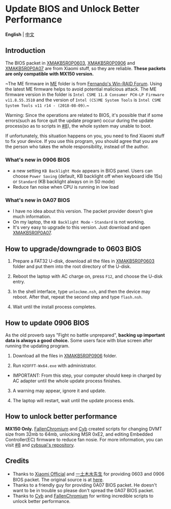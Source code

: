 # Update BIOS and Unlock Better Performance

**English** | [中文](README_CN.md)

## Introduction

The BIOS packet in [XMAKB5R0P0603](XMAKB5R0P0603), [XMAKB5R0P0906](XMAKB5R0P0906) and [XMAKB5R0P0A07](XMAKB5R0P0A07.exe) are from Xiaomi stuff, so they are reliable. **These packets are only compatible with MX150 version.**

~The ME firmware in [ME](ME) folder is from [Fernando's Win-RAID Forum](https://www.win-raid.com/t596f39-Intel-Management-Engine-Drivers-Firmware-amp-System-Tools.html). Using the latest ME firmware helps to avoid potential malicious attack. The ME firmware version in the folder is `Intel CSME 11.8 Consumer PCH-LP Firmware v11.8.55.3510` and the version of `Intel (CS)ME System Tools` is `Intel CSME System Tools v11 r14 - (2018-08-09)`.~

Warning: Since the operations are related to BIOS, it's possible that if some errors(such as force quit the update program) occur during the update process(so as to scripts in [#8](https://github.com/stevezhengshiqi/XiaoMi-Pro/issues/8)), the whole system may unable to boot.

If unfortunately, this situation happens on you, you need to find Xiaomi stuff to fix your device. If you use this program, you should agree that you are the person who takes the whole responsibility, instead of the author.


### What's new in 0906 BIOS

- a new setting `KB Backlight Mode` appears in BIOS panel. Users can choose `Power Saving` (default, KB backlight off when keyboard idle 15s) or `Standard` (KB backlight always on in S0 mode)
- Reduce fan noise when CPU is running in low load


### What's new in 0A07 BIOS

- I have no idea about this version. The packet provider doesn't give much information.
- On my laptop, the `KB Backlight Mode` - `Standard` is not working.
- It's very easy to upgrade to this version. Just download and open [XMAKB5R0P0A07](XMAKB5R0P0A07.exe).


## How to upgrade/downgrade to 0603 BIOS

1. Prepare a FAT32 U-disk, download all the files in [XMAKB5R0P0603](XMAKB5R0P0603) folder and put them into the root directory of the U-disk.

2. Reboot the laptop with AC charge on, press `F12`, and choose the U-disk entry.

3. In the shell interface, type `unlockme.nsh`, and then the device may reboot. After that, repeat the second step and type `flash.nsh`.

4. Wait until the install process completes.


## How to update 0906 BIOS

 As the old proverb says "Fight no battle unprepared", **backing up important data is always a good choice.** Some users face with blue screen after running the updating program.

1. Download all the files in [XMAKB5R0P0906](XMAKB5R0P0906) folder.

2. Run `H2OFFT-Wx64.exe` with administrator.
  - IMPORTANT: From this step, your computer should keep in charged by AC adapter until the whole update process finishes.

3. A warning may appear, ignore it and update.

4. The laptop will restart, wait until the update process ends.


## How to unlock better performance

**MX150 Only.**
[FallenChromium](https://github.com/FallenChromium) and [Cyb](http://4pda.ru/forum/index.php?showuser=914121) created scripts for changing DVMT size from 32mb to 64mb, unlocking MSR 0xE2, and editing Embedded Controller(EC) firmware to reduce fan nosie. For more information, you can visit [#8](https://github.com/stevezhengshiqi/XiaoMi-Pro/issues/8) and [cybsuai's repository](https://github.com/cybsuai/Mi-Notebook-Pro-tweaks).


## Credits

- Thanks to [Xiaomi Official](https://www.mi.com/service/bijiben/) and [一土木水先生](http://bbs.xiaomi.cn/u-detail-1242799508) for providing 0603 and 0906 BIOS packet. The original source is at [here](http://bbs.xiaomi.cn/t-36660609-1).
- Thanks to a friendly guy for providing 0A07 BIOS packet. He doesn't want to be in trouble so please don't spread the 0A07 BIOS packet.
- Thanks to [Cyb](http://4pda.ru/forum/index.php?showuser=914121) and [FallenChromium](https://github.com/FallenChromium) for writing incredible scripts to unlock better performance.
